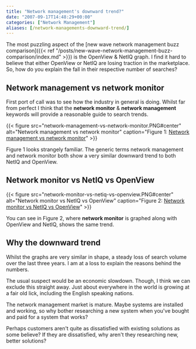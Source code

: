 ```yaml
---
title: "Network management's downward trend?"
date: "2007-09-17T14:48:29+00:00"
categories: ["Network Management"]
aliases: [/network-managements-downward-trend/]
---
```


The most puzzling aspect of the [new wave network management buzz comparison]({{< ref "/posts/new-wave-network-management-buzz-comparison/index.md" >}}) is the OpenView &amp; NetIQ graph. I find it hard to believe that either OpenView or NetIQ are losing traction in the marketplace. So, how do you explain the fall in their respective number of searches?

## Network management vs network monitor

First port of call was to see how the industry in general is doing. Whilst far from perfect I think that the **network monitor** &amp; **network management** keywords will provide a reasonable guide to search trends.

{{< figure src="network-management-vs-network-monitor.PNG#center" alt="Network management vs network monitor" caption="Figure 1: [Network management vs network monitor](http://www.google.com/trends?q=network+management%2Cnetwork+monitor&ctab=0&geo=all&date=all&sort=0)" >}}

Figure 1 looks strangely familiar. The generic terms network management and network monitor both show a very similar downward trend to both NetIQ and OpenView.

## Network monitor vs NetIQ vs OpenView

{{< figure src="network-monitor-vs-netiq-vs-openview.PNG#center" alt="Network monitor vs NetIQ vs OpenView" caption="Figure 2: [Network monitor vs NetIQ vs OpenView](http://www.google.com/trends?q=network+monitor%2Cnetiq%2Copenview&ctab=0&geo=all&date=all&sort=0)" >}}

You can see in Figure 2, where **network monitor** is graphed along with OpenView and NetIQ, shows the same trend.

## Why the downward trend

Whilst the graphs are very similar in shape, a steady loss of search volume over the last three years. I am at a loss to explain the reasons behind the numbers.

The usual suspect would be an economic slowdown. Though, I think we can exclude this straight away. Just about everywhere in the world is growing at a fair old lick, including the English speaking nations.

The network management market is mature. Maybe systems are installed and working, so why bother researching a new system when you've bought and paid for a system that works?

Perhaps customers aren't quite as dissatisfied with existing solutions as some believe? If they are dissatisfied, why aren't they researching new, better solutions?
